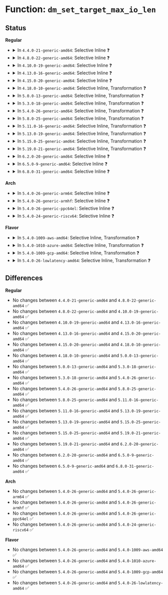 # Function: <code>dm_set_target_max_io_len</code>

## Status
<b>Regular</b>
<ul>
<li>
<details>
<summary>In <code>4.4.0-21-generic-amd64</code>: Selective Inline ❓</summary>

```c
int dm_set_target_max_io_len(struct dm_target * ti, sector_t len)
```

```json
{
  "name": "dm_set_target_max_io_len",
  "collision_type": "Unique Global",
  "inline_type": "Selective",
  "funcs": [
    {
      "addr": 18446744071585797680,
      "name": "dm_set_target_max_io_len",
      "external": true,
      "loc": "drivers/md/dm.c:1416",
      "file": "drivers/md/dm.c",
      "inline": "not declared, inlined",
      "caller_inline": [],
      "caller_func": [
        "drivers/md/dm-stripe.c:stripe_ctr",
        "drivers/md/dm-stripe.c:stripe_ctr"
      ]
    }
  ],
  "symbols": [
    {
      "addr": 18446744071585797680,
      "name": "dm_set_target_max_io_len",
      "section": ".text",
      "bind": "STB_GLOBAL",
      "size": 60
    }
  ]
}
```
</details>
</li>
<li>
<details>
<summary>In <code>4.8.0-22-generic-amd64</code>: Selective Inline ❓</summary>

```c
int dm_set_target_max_io_len(struct dm_target * ti, sector_t len)
```

```json
{
  "name": "dm_set_target_max_io_len",
  "collision_type": "Unique Global",
  "inline_type": "Selective",
  "funcs": [
    {
      "addr": 18446744071586195072,
      "name": "dm_set_target_max_io_len",
      "external": true,
      "loc": "drivers/md/dm.c:893",
      "file": "drivers/md/dm.c",
      "inline": "not declared, inlined",
      "caller_inline": [],
      "caller_func": [
        "drivers/md/dm-stripe.c:stripe_ctr"
      ]
    }
  ],
  "symbols": [
    {
      "addr": 18446744071586195072,
      "name": "dm_set_target_max_io_len",
      "section": ".text",
      "bind": "STB_GLOBAL",
      "size": 60
    }
  ]
}
```
</details>
</li>
<li>
<details>
<summary>In <code>4.10.0-19-generic-amd64</code>: Selective Inline ❓</summary>

```c
int dm_set_target_max_io_len(struct dm_target * ti, sector_t len)
```

```json
{
  "name": "dm_set_target_max_io_len",
  "collision_type": "Unique Global",
  "inline_type": "Selective",
  "funcs": [
    {
      "addr": 18446744071586399552,
      "name": "dm_set_target_max_io_len",
      "external": true,
      "loc": "drivers/md/dm.c:893",
      "file": "drivers/md/dm.c",
      "inline": "not declared, inlined",
      "caller_inline": [],
      "caller_func": [
        "drivers/md/dm-stripe.c:stripe_ctr"
      ]
    }
  ],
  "symbols": [
    {
      "addr": 18446744071586399552,
      "name": "dm_set_target_max_io_len",
      "section": ".text",
      "bind": "STB_GLOBAL",
      "size": 60
    }
  ]
}
```
</details>
</li>
<li>
<details>
<summary>In <code>4.13.0-16-generic-amd64</code>: Selective Inline ❓</summary>

```c
int dm_set_target_max_io_len(struct dm_target * ti, sector_t len)
```

```json
{
  "name": "dm_set_target_max_io_len",
  "collision_type": "Unique Global",
  "inline_type": "Selective",
  "funcs": [
    {
      "addr": 18446744071586502912,
      "name": "dm_set_target_max_io_len",
      "external": true,
      "loc": "drivers/md/dm.c:906",
      "file": "drivers/md/dm.c",
      "inline": "not declared, inlined",
      "caller_inline": [],
      "caller_func": [
        "drivers/md/dm-stripe.c:stripe_ctr"
      ]
    }
  ],
  "symbols": [
    {
      "addr": 18446744071586502912,
      "name": "dm_set_target_max_io_len",
      "section": ".text",
      "bind": "STB_GLOBAL",
      "size": 60
    }
  ]
}
```
</details>
</li>
<li>
<details>
<summary>In <code>4.15.0-20-generic-amd64</code>: Selective Inline ❓</summary>

```c
int dm_set_target_max_io_len(struct dm_target * ti, sector_t len)
```

```json
{
  "name": "dm_set_target_max_io_len",
  "collision_type": "Unique Global",
  "inline_type": "Selective",
  "funcs": [
    {
      "addr": 18446744071586970096,
      "name": "dm_set_target_max_io_len",
      "external": true,
      "loc": "drivers/md/dm.c:915",
      "file": "drivers/md/dm.c",
      "inline": "not declared, inlined",
      "caller_inline": [],
      "caller_func": [
        "drivers/md/dm-stripe.c:stripe_ctr"
      ]
    }
  ],
  "symbols": [
    {
      "addr": 18446744071586970096,
      "name": "dm_set_target_max_io_len",
      "section": ".text",
      "bind": "STB_GLOBAL",
      "size": 60
    }
  ]
}
```
</details>
</li>
<li>
<details>
<summary>In <code>4.18.0-10-generic-amd64</code>: Selective Inline, Transformation ❓</summary>

```c
int dm_set_target_max_io_len(struct dm_target * ti, sector_t len)
```

```json
{
  "name": "dm_set_target_max_io_len",
  "collision_type": "Unique Global",
  "inline_type": "Selective",
  "funcs": [
    {
      "addr": 0,
      "name": "dm_set_target_max_io_len",
      "external": true,
      "loc": "drivers/md/dm.c:999",
      "file": "drivers/md/dm.c",
      "inline": "not declared, inlined",
      "caller_inline": [],
      "caller_func": [
        "drivers/md/dm-stripe.c:stripe_ctr"
      ]
    }
  ],
  "symbols": [
    {
      "addr": 18446744071587277225,
      "name": "dm_set_target_max_io_len.cold.53",
      "section": ".text",
      "bind": "STB_LOCAL",
      "size": 36
    },
    {
      "addr": 18446744071587265584,
      "name": "dm_set_target_max_io_len",
      "section": ".text",
      "bind": "STB_GLOBAL",
      "size": 46
    }
  ]
}
```
</details>
</li>
<li>
<details>
<summary>In <code>5.0.0-13-generic-amd64</code>: Selective Inline, Transformation ❓</summary>

```c
int dm_set_target_max_io_len(struct dm_target * ti, sector_t len)
```

```json
{
  "name": "dm_set_target_max_io_len",
  "collision_type": "Unique Global",
  "inline_type": "Selective",
  "funcs": [
    {
      "addr": 18446744071587457452,
      "name": "dm_set_target_max_io_len",
      "external": true,
      "loc": "drivers/md/dm.c:1054",
      "file": "drivers/md/dm.c",
      "inline": "not declared, inlined",
      "caller_inline": [],
      "caller_func": [
        "drivers/md/dm-stripe.c:stripe_ctr"
      ]
    }
  ],
  "symbols": [
    {
      "addr": 18446744071587457449,
      "name": "dm_set_target_max_io_len.cold.57",
      "section": ".text",
      "bind": "STB_LOCAL",
      "size": 36
    },
    {
      "addr": 18446744071587445504,
      "name": "dm_set_target_max_io_len",
      "section": ".text",
      "bind": "STB_GLOBAL",
      "size": 46
    }
  ]
}
```
</details>
</li>
<li>
<details>
<summary>In <code>5.3.0-18-generic-amd64</code>: Selective Inline, Transformation ❓</summary>

```c
int dm_set_target_max_io_len(struct dm_target * ti, sector_t len)
```

```json
{
  "name": "dm_set_target_max_io_len",
  "collision_type": "Unique Global",
  "inline_type": "Selective",
  "funcs": [
    {
      "addr": 18446744071587730754,
      "name": "dm_set_target_max_io_len",
      "external": true,
      "loc": "drivers/md/dm.c:1048",
      "file": "drivers/md/dm.c",
      "inline": "not declared, inlined",
      "caller_inline": [],
      "caller_func": [
        "drivers/md/dm-stripe.c:stripe_ctr"
      ]
    }
  ],
  "symbols": [
    {
      "addr": 18446744071587730754,
      "name": "dm_set_target_max_io_len.cold",
      "section": ".text",
      "bind": "STB_LOCAL",
      "size": 33
    },
    {
      "addr": 18446744071587715312,
      "name": "dm_set_target_max_io_len",
      "section": ".text",
      "bind": "STB_GLOBAL",
      "size": 35
    }
  ]
}
```
</details>
</li>
<li>
<details>
<summary>In <code>5.4.0-26-generic-amd64</code>: Selective Inline, Transformation ❓</summary>

```c
int dm_set_target_max_io_len(struct dm_target * ti, sector_t len)
```

```json
{
  "name": "dm_set_target_max_io_len",
  "collision_type": "Unique Global",
  "inline_type": "Selective",
  "funcs": [
    {
      "addr": 18446744071587935106,
      "name": "dm_set_target_max_io_len",
      "external": true,
      "loc": "drivers/md/dm.c:1048",
      "file": "drivers/md/dm.c",
      "inline": "not declared, inlined",
      "caller_inline": [],
      "caller_func": [
        "drivers/md/dm-stripe.c:stripe_ctr"
      ]
    }
  ],
  "symbols": [
    {
      "addr": 18446744071587935106,
      "name": "dm_set_target_max_io_len.cold",
      "section": ".text",
      "bind": "STB_LOCAL",
      "size": 33
    },
    {
      "addr": 18446744071587919584,
      "name": "dm_set_target_max_io_len",
      "section": ".text",
      "bind": "STB_GLOBAL",
      "size": 35
    }
  ]
}
```
</details>
</li>
<li>
<details>
<summary>In <code>5.8.0-25-generic-amd64</code>: Selective Inline, Transformation ❓</summary>

```c
int dm_set_target_max_io_len(struct dm_target * ti, sector_t len)
```

```json
{
  "name": "dm_set_target_max_io_len",
  "collision_type": "Unique Global",
  "inline_type": "Selective",
  "funcs": [
    {
      "addr": 18446744071588787565,
      "name": "dm_set_target_max_io_len",
      "external": true,
      "loc": "drivers/md/dm.c:1074",
      "file": "drivers/md/dm.c",
      "inline": "not declared, inlined",
      "caller_inline": [],
      "caller_func": [
        "drivers/md/dm-stripe.c:stripe_ctr"
      ]
    }
  ],
  "symbols": [
    {
      "addr": 18446744071588787565,
      "name": "dm_set_target_max_io_len.cold",
      "section": ".text",
      "bind": "STB_LOCAL",
      "size": 33
    },
    {
      "addr": 18446744071588770784,
      "name": "dm_set_target_max_io_len",
      "section": ".text",
      "bind": "STB_GLOBAL",
      "size": 38
    }
  ]
}
```
</details>
</li>
<li>
<details>
<summary>In <code>5.11.0-16-generic-amd64</code>: Selective Inline, Transformation ❓</summary>

```c
int dm_set_target_max_io_len(struct dm_target * ti, sector_t len)
```

```json
{
  "name": "dm_set_target_max_io_len",
  "collision_type": "Unique Global",
  "inline_type": "Selective",
  "funcs": [
    {
      "addr": 18446744071591592024,
      "name": "dm_set_target_max_io_len",
      "external": true,
      "loc": "drivers/md/dm.c:1079",
      "file": "drivers/md/dm.c",
      "inline": "not declared, inlined",
      "caller_inline": [],
      "caller_func": [
        "drivers/md/dm-stripe.c:stripe_ctr"
      ]
    }
  ],
  "symbols": [
    {
      "addr": 18446744071591592024,
      "name": "dm_set_target_max_io_len.cold",
      "section": ".text",
      "bind": "STB_LOCAL",
      "size": 33
    },
    {
      "addr": 18446744071588790368,
      "name": "dm_set_target_max_io_len",
      "section": ".text",
      "bind": "STB_GLOBAL",
      "size": 38
    }
  ]
}
```
</details>
</li>
<li>
<details>
<summary>In <code>5.13.0-19-generic-amd64</code>: Selective Inline, Transformation ❓</summary>

```c
int dm_set_target_max_io_len(struct dm_target * ti, sector_t len)
```

```json
{
  "name": "dm_set_target_max_io_len",
  "collision_type": "Unique Global",
  "inline_type": "Selective",
  "funcs": [
    {
      "addr": 18446744071591535078,
      "name": "dm_set_target_max_io_len",
      "external": true,
      "loc": "drivers/md/dm.c:1083",
      "file": "drivers/md/dm.c",
      "inline": "not declared, inlined",
      "caller_inline": [],
      "caller_func": [
        "drivers/md/dm-stripe.c:stripe_ctr"
      ]
    }
  ],
  "symbols": [
    {
      "addr": 18446744071591535078,
      "name": "dm_set_target_max_io_len.cold",
      "section": ".text",
      "bind": "STB_LOCAL",
      "size": 33
    },
    {
      "addr": 18446744071588675520,
      "name": "dm_set_target_max_io_len",
      "section": ".text",
      "bind": "STB_GLOBAL",
      "size": 37
    }
  ]
}
```
</details>
</li>
<li>
<details>
<summary>In <code>5.15.0-25-generic-amd64</code>: Selective Inline, Transformation ❓</summary>

```c
int dm_set_target_max_io_len(struct dm_target * ti, sector_t len)
```

```json
{
  "name": "dm_set_target_max_io_len",
  "collision_type": "Unique Global",
  "inline_type": "Selective",
  "funcs": [
    {
      "addr": 18446744071592648394,
      "name": "dm_set_target_max_io_len",
      "external": true,
      "loc": "drivers/md/dm.c:970",
      "file": "drivers/md/dm.c",
      "inline": "not declared, inlined",
      "caller_inline": [],
      "caller_func": [
        "drivers/md/dm-stripe.c:stripe_ctr"
      ]
    }
  ],
  "symbols": [
    {
      "addr": 18446744071592648394,
      "name": "dm_set_target_max_io_len.cold",
      "section": ".text",
      "bind": "STB_LOCAL",
      "size": 33
    },
    {
      "addr": 18446744071589363600,
      "name": "dm_set_target_max_io_len",
      "section": ".text",
      "bind": "STB_GLOBAL",
      "size": 37
    }
  ]
}
```
</details>
</li>
<li>
<details>
<summary>In <code>5.19.0-21-generic-amd64</code>: Selective Inline, Transformation ❓</summary>

```c
int dm_set_target_max_io_len(struct dm_target * ti, sector_t len)
```

```json
{
  "name": "dm_set_target_max_io_len",
  "collision_type": "Unique Global",
  "inline_type": "Selective",
  "funcs": [
    {
      "addr": 18446744071594533309,
      "name": "dm_set_target_max_io_len",
      "external": true,
      "loc": "drivers/md/dm.c:1107",
      "file": "drivers/md/dm.c",
      "inline": "not declared, inlined",
      "caller_inline": [],
      "caller_func": [
        "drivers/md/dm-stripe.c:stripe_ctr"
      ]
    }
  ],
  "symbols": [
    {
      "addr": 18446744071594533309,
      "name": "dm_set_target_max_io_len.cold",
      "section": ".text",
      "bind": "STB_LOCAL",
      "size": 33
    },
    {
      "addr": 18446744071590839472,
      "name": "dm_set_target_max_io_len",
      "section": ".text",
      "bind": "STB_GLOBAL",
      "size": 47
    }
  ]
}
```
</details>
</li>
<li>
<details>
<summary>In <code>6.2.0-20-generic-amd64</code>: Selective Inline ❓</summary>

```c
int dm_set_target_max_io_len(struct dm_target * ti, sector_t len)
```

```json
{
  "name": "dm_set_target_max_io_len",
  "collision_type": "Unique Global",
  "inline_type": "Selective",
  "funcs": [
    {
      "addr": 18446744071592529968,
      "name": "dm_set_target_max_io_len",
      "external": true,
      "loc": "drivers/md/dm.c:1180",
      "file": "drivers/md/dm.c",
      "inline": "not declared, inlined",
      "caller_inline": [],
      "caller_func": [
        "drivers/md/dm-stripe.c:stripe_ctr"
      ]
    }
  ],
  "symbols": [
    {
      "addr": 18446744071592529968,
      "name": "dm_set_target_max_io_len",
      "section": ".text",
      "bind": "STB_GLOBAL",
      "size": 75
    }
  ]
}
```
</details>
</li>
<li>
<details>
<summary>In <code>6.5.0-9-generic-amd64</code>: Selective Inline ❓</summary>

```c
int dm_set_target_max_io_len(struct dm_target * ti, sector_t len)
```

```json
{
  "name": "dm_set_target_max_io_len",
  "collision_type": "Unique Global",
  "inline_type": "Selective",
  "funcs": [
    {
      "addr": 18446744071592959472,
      "name": "dm_set_target_max_io_len",
      "external": true,
      "loc": "drivers/md/dm.c:1204",
      "file": "drivers/md/dm.c",
      "inline": "not declared, inlined",
      "caller_inline": [],
      "caller_func": [
        "drivers/md/dm-stripe.c:stripe_ctr"
      ]
    }
  ],
  "symbols": [
    {
      "addr": 18446744071592959472,
      "name": "dm_set_target_max_io_len",
      "section": ".text",
      "bind": "STB_GLOBAL",
      "size": 75
    }
  ]
}
```
</details>
</li>
<li>
<details>
<summary>In <code>6.8.0-31-generic-amd64</code>: Selective Inline ❓</summary>

```c
int dm_set_target_max_io_len(struct dm_target * ti, sector_t len)
```

```json
{
  "name": "dm_set_target_max_io_len",
  "collision_type": "Unique Global",
  "inline_type": "Selective",
  "funcs": [
    {
      "addr": 18446744071593709600,
      "name": "dm_set_target_max_io_len",
      "external": true,
      "loc": "drivers/md/dm.c:1190",
      "file": "drivers/md/dm.c",
      "inline": "not declared, inlined",
      "caller_inline": [],
      "caller_func": [
        "drivers/md/dm-stripe.c:stripe_ctr"
      ]
    }
  ],
  "symbols": [
    {
      "addr": 18446744071593709600,
      "name": "dm_set_target_max_io_len",
      "section": ".text",
      "bind": "STB_GLOBAL",
      "size": 75
    }
  ]
}
```
</details>
</li>
</ul>
<b>Arch</b>
<ul>
<li>
<details>
<summary>In <code>5.4.0-26-generic-arm64</code>: Selective Inline ❓</summary>

```c
int dm_set_target_max_io_len(struct dm_target * ti, sector_t len)
```

```json
{
  "name": "dm_set_target_max_io_len",
  "collision_type": "Unique Global",
  "inline_type": "Selective",
  "funcs": [
    {
      "addr": 18446603336501151112,
      "name": "dm_set_target_max_io_len",
      "external": true,
      "loc": "drivers/md/dm.c:1048",
      "file": "drivers/md/dm.c",
      "inline": "not declared, inlined",
      "caller_inline": [],
      "caller_func": [
        "drivers/md/dm-stripe.c:stripe_ctr"
      ]
    }
  ],
  "symbols": [
    {
      "addr": 18446603336501151112,
      "name": "dm_set_target_max_io_len",
      "section": ".text",
      "bind": "STB_GLOBAL",
      "size": 100
    }
  ]
}
```
</details>
</li>
<li>
<details>
<summary>In <code>5.4.0-26-generic-armhf</code>: Selective Inline ❓</summary>

```c
int dm_set_target_max_io_len(struct dm_target * ti, sector_t len)
```

```json
{
  "name": "dm_set_target_max_io_len",
  "collision_type": "Unique Global",
  "inline_type": "Selective",
  "funcs": [
    {
      "addr": 3233665988,
      "name": "dm_set_target_max_io_len",
      "external": true,
      "loc": "drivers/md/dm.c:1048",
      "file": "drivers/md/dm.c",
      "inline": "not declared, inlined",
      "caller_inline": [],
      "caller_func": [
        "drivers/md/dm-stripe.c:stripe_ctr"
      ]
    }
  ],
  "symbols": [
    {
      "addr": 3233665988,
      "name": "dm_set_target_max_io_len",
      "section": ".text",
      "bind": "STB_GLOBAL",
      "size": 104
    }
  ]
}
```
</details>
</li>
<li>
<details>
<summary>In <code>5.4.0-26-generic-ppc64el</code>: Selective Inline ❓</summary>

```c
int dm_set_target_max_io_len(struct dm_target * ti, sector_t len)
```

```json
{
  "name": "dm_set_target_max_io_len",
  "collision_type": "Unique Global",
  "inline_type": "Selective",
  "funcs": [
    {
      "addr": 13835058055294664048,
      "name": "dm_set_target_max_io_len",
      "external": true,
      "loc": "drivers/md/dm.c:1048",
      "file": "drivers/md/dm.c",
      "inline": "not declared, inlined",
      "caller_inline": [],
      "caller_func": [
        "drivers/md/dm-stripe.c:stripe_ctr",
        "drivers/md/dm-stripe.c:stripe_ctr"
      ]
    }
  ],
  "symbols": [
    {
      "addr": 13835058055294664048,
      "name": "dm_set_target_max_io_len",
      "section": ".text",
      "bind": "STB_GLOBAL",
      "size": 120
    }
  ]
}
```
</details>
</li>
<li>
<details>
<summary>In <code>5.4.0-24-generic-riscv64</code>: Selective Inline ❓</summary>

```c
int dm_set_target_max_io_len(struct dm_target * ti, sector_t len)
```

```json
{
  "name": "dm_set_target_max_io_len",
  "collision_type": "Unique Global",
  "inline_type": "Selective",
  "funcs": [
    {
      "addr": 18446743936277863894,
      "name": "dm_set_target_max_io_len",
      "external": true,
      "loc": "drivers/md/dm.c:1048",
      "file": "drivers/md/dm.c",
      "inline": "not declared, inlined",
      "caller_inline": [],
      "caller_func": [
        "drivers/md/dm-stripe.c:stripe_ctr",
        "drivers/md/dm-stripe.c:stripe_ctr"
      ]
    }
  ],
  "symbols": [
    {
      "addr": 18446743936277863894,
      "name": "dm_set_target_max_io_len",
      "section": ".text",
      "bind": "STB_GLOBAL",
      "size": 88
    }
  ]
}
```
</details>
</li>
</ul>
<b>Flavor</b>
<ul>
<li>
<details>
<summary>In <code>5.4.0-1009-aws-amd64</code>: Selective Inline, Transformation ❓</summary>

```c
int dm_set_target_max_io_len(struct dm_target * ti, sector_t len)
```

```json
{
  "name": "dm_set_target_max_io_len",
  "collision_type": "Unique Global",
  "inline_type": "Selective",
  "funcs": [
    {
      "addr": 18446744071587566082,
      "name": "dm_set_target_max_io_len",
      "external": true,
      "loc": "drivers/md/dm.c:1048",
      "file": "drivers/md/dm.c",
      "inline": "not declared, inlined",
      "caller_inline": [],
      "caller_func": [
        "drivers/md/dm-stripe.c:stripe_ctr"
      ]
    }
  ],
  "symbols": [
    {
      "addr": 18446744071587566082,
      "name": "dm_set_target_max_io_len.cold",
      "section": ".text",
      "bind": "STB_LOCAL",
      "size": 33
    },
    {
      "addr": 18446744071587550560,
      "name": "dm_set_target_max_io_len",
      "section": ".text",
      "bind": "STB_GLOBAL",
      "size": 35
    }
  ]
}
```
</details>
</li>
<li>
<details>
<summary>In <code>5.4.0-1010-azure-amd64</code>: Selective Inline, Transformation ❓</summary>

```c
int dm_set_target_max_io_len(struct dm_target * ti, sector_t len)
```

```json
{
  "name": "dm_set_target_max_io_len",
  "collision_type": "Unique Global",
  "inline_type": "Selective",
  "funcs": [
    {
      "addr": 18446744071587334162,
      "name": "dm_set_target_max_io_len",
      "external": true,
      "loc": "drivers/md/dm.c:1048",
      "file": "drivers/md/dm.c",
      "inline": "not declared, inlined",
      "caller_inline": [],
      "caller_func": [
        "drivers/md/dm-stripe.c:stripe_ctr"
      ]
    }
  ],
  "symbols": [
    {
      "addr": 18446744071587334162,
      "name": "dm_set_target_max_io_len.cold",
      "section": ".text",
      "bind": "STB_LOCAL",
      "size": 33
    },
    {
      "addr": 18446744071587318656,
      "name": "dm_set_target_max_io_len",
      "section": ".text",
      "bind": "STB_GLOBAL",
      "size": 35
    }
  ]
}
```
</details>
</li>
<li>
<details>
<summary>In <code>5.4.0-1009-gcp-amd64</code>: Selective Inline, Transformation ❓</summary>

```c
int dm_set_target_max_io_len(struct dm_target * ti, sector_t len)
```

```json
{
  "name": "dm_set_target_max_io_len",
  "collision_type": "Unique Global",
  "inline_type": "Selective",
  "funcs": [
    {
      "addr": 18446744071587891250,
      "name": "dm_set_target_max_io_len",
      "external": true,
      "loc": "drivers/md/dm.c:1048",
      "file": "drivers/md/dm.c",
      "inline": "not declared, inlined",
      "caller_inline": [],
      "caller_func": [
        "drivers/md/dm-stripe.c:stripe_ctr"
      ]
    }
  ],
  "symbols": [
    {
      "addr": 18446744071587891250,
      "name": "dm_set_target_max_io_len.cold",
      "section": ".text",
      "bind": "STB_LOCAL",
      "size": 33
    },
    {
      "addr": 18446744071587875728,
      "name": "dm_set_target_max_io_len",
      "section": ".text",
      "bind": "STB_GLOBAL",
      "size": 35
    }
  ]
}
```
</details>
</li>
<li>
<details>
<summary>In <code>5.4.0-26-lowlatency-amd64</code>: Selective Inline, Transformation ❓</summary>

```c
int dm_set_target_max_io_len(struct dm_target * ti, sector_t len)
```

```json
{
  "name": "dm_set_target_max_io_len",
  "collision_type": "Unique Global",
  "inline_type": "Selective",
  "funcs": [
    {
      "addr": 18446744071588006514,
      "name": "dm_set_target_max_io_len",
      "external": true,
      "loc": "drivers/md/dm.c:1048",
      "file": "drivers/md/dm.c",
      "inline": "not declared, inlined",
      "caller_inline": [],
      "caller_func": [
        "drivers/md/dm-stripe.c:stripe_ctr"
      ]
    }
  ],
  "symbols": [
    {
      "addr": 18446744071588006514,
      "name": "dm_set_target_max_io_len.cold",
      "section": ".text",
      "bind": "STB_LOCAL",
      "size": 33
    },
    {
      "addr": 18446744071587991280,
      "name": "dm_set_target_max_io_len",
      "section": ".text",
      "bind": "STB_GLOBAL",
      "size": 35
    }
  ]
}
```
</details>
</li>
</ul>

## Differences
<b>Regular</b>
<ul>
<li>
No changes between <code>4.4.0-21-generic-amd64</code> and <code>4.8.0-22-generic-amd64</code> ✅
</li>
<li>
No changes between <code>4.8.0-22-generic-amd64</code> and <code>4.10.0-19-generic-amd64</code> ✅
</li>
<li>
No changes between <code>4.10.0-19-generic-amd64</code> and <code>4.13.0-16-generic-amd64</code> ✅
</li>
<li>
No changes between <code>4.13.0-16-generic-amd64</code> and <code>4.15.0-20-generic-amd64</code> ✅
</li>
<li>
No changes between <code>4.15.0-20-generic-amd64</code> and <code>4.18.0-10-generic-amd64</code> ✅
</li>
<li>
No changes between <code>4.18.0-10-generic-amd64</code> and <code>5.0.0-13-generic-amd64</code> ✅
</li>
<li>
No changes between <code>5.0.0-13-generic-amd64</code> and <code>5.3.0-18-generic-amd64</code> ✅
</li>
<li>
No changes between <code>5.3.0-18-generic-amd64</code> and <code>5.4.0-26-generic-amd64</code> ✅
</li>
<li>
No changes between <code>5.4.0-26-generic-amd64</code> and <code>5.8.0-25-generic-amd64</code> ✅
</li>
<li>
No changes between <code>5.8.0-25-generic-amd64</code> and <code>5.11.0-16-generic-amd64</code> ✅
</li>
<li>
No changes between <code>5.11.0-16-generic-amd64</code> and <code>5.13.0-19-generic-amd64</code> ✅
</li>
<li>
No changes between <code>5.13.0-19-generic-amd64</code> and <code>5.15.0-25-generic-amd64</code> ✅
</li>
<li>
No changes between <code>5.15.0-25-generic-amd64</code> and <code>5.19.0-21-generic-amd64</code> ✅
</li>
<li>
No changes between <code>5.19.0-21-generic-amd64</code> and <code>6.2.0-20-generic-amd64</code> ✅
</li>
<li>
No changes between <code>6.2.0-20-generic-amd64</code> and <code>6.5.0-9-generic-amd64</code> ✅
</li>
<li>
No changes between <code>6.5.0-9-generic-amd64</code> and <code>6.8.0-31-generic-amd64</code> ✅
</li>
</ul>
<b>Arch</b>
<ul>
<li>
No changes between <code>5.4.0-26-generic-amd64</code> and <code>5.4.0-26-generic-arm64</code> ✅
</li>
<li>
No changes between <code>5.4.0-26-generic-amd64</code> and <code>5.4.0-26-generic-armhf</code> ✅
</li>
<li>
No changes between <code>5.4.0-26-generic-amd64</code> and <code>5.4.0-26-generic-ppc64el</code> ✅
</li>
<li>
No changes between <code>5.4.0-26-generic-amd64</code> and <code>5.4.0-24-generic-riscv64</code> ✅
</li>
</ul>
<b>Flavor</b>
<ul>
<li>
No changes between <code>5.4.0-26-generic-amd64</code> and <code>5.4.0-1009-aws-amd64</code> ✅
</li>
<li>
No changes between <code>5.4.0-26-generic-amd64</code> and <code>5.4.0-1010-azure-amd64</code> ✅
</li>
<li>
No changes between <code>5.4.0-26-generic-amd64</code> and <code>5.4.0-1009-gcp-amd64</code> ✅
</li>
<li>
No changes between <code>5.4.0-26-generic-amd64</code> and <code>5.4.0-26-lowlatency-amd64</code> ✅
</li>
</ul>
